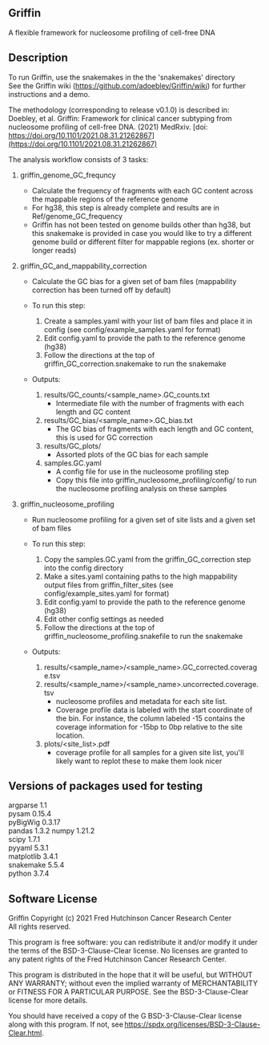 ## Griffin
A flexible framework for nucleosome profiling of cell-free DNA


## Description
To run Griffin, use the snakemakes in the the 'snakemakes' directory  
See the Griffin wiki (https://github.com/adoebley/Griffin/wiki) for further instructions and a demo.

The methodology (corresponding to release v0.1.0) is described in:  
Doebley, et al. Griffin: Framework for clinical cancer subtyping from nucleosome profiling of cell-free DNA. (2021) MedRxiv. [doi: https://doi.org/10.1101/2021.08.31.21262867](https://doi.org/10.1101/2021.08.31.21262867)

The analysis workflow consists of 3 tasks: 

1. griffin_genome_GC_frequncy  
    - Calculate the frequency of fragments with each GC content across the mappable regions of the reference genome  
    - For hg38, this step is already complete and results are in Ref/genome_GC_frequency  
    - Griffin has not been tested on genome builds other than hg38, but this snakemake is provided in case you would like to try a different genome build or different filter for mappable regions (ex. shorter or longer reads)  
    
2. griffin_GC_and_mappability_correction  
    - Calculate the GC bias for a given set of bam files (mappability correction has been turned off by default) 
    - To run this step:  
        1. Create a samples.yaml with your list of bam files and place it in config (see config/example_samples.yaml for format)  
        2. Edit config.yaml to provide the path to the reference genome (hg38)  
        3. Follow the directions at the top of griffin_GC_correction.snakemake to run the snakemake  
      
    - Outputs:  
        1. results/GC_counts/<sample_name>.GC_counts.txt  
            - Intermediate file with the number of fragments with each length and GC content  
        2. results/GC_bias/<sample_name>.GC_bias.txt  
            - The GC bias of fragments with each length and GC content, this is used for GC correction  
        3. results/GC_plots/  
            - Assorted plots of the GC bias for each sample  
        4. samples.GC.yaml  
            - A config file for use in the nucleosome profiling step 
            - Copy this file into griffin_nucleosome_profiling/config/ to run the nucleosome profiling analysis on these samples
      
 3. griffin_nucleosome_profiling  
    - Run nucleosome profiling for a given set of site lists and a given set of bam files  
    - To run this step:  
        1. Copy the samples.GC.yaml from the griffin_GC_correction step into the config directory  
        2. Make a sites.yaml containing paths to the high mappability output files from griffin_filter_sites (see config/example_sites.yaml for format)  
        3. Edit config.yaml to provide the path to the reference genome (hg38)  
        4. Edit other config settings as needed  
        5. Follow the directions at the top of griffin_nucleosome_profiling.snakefile to run the snakemake  
        
    - Outputs:  
        1. results/<sample_name>/<sample_name>.GC_corrected.coverage.tsv
        2. results/<sample_name>/<sample_name>.uncorrected.coverage.tsv  
            - nucleosome profiles and metadata for each site list.   
            - Coverage profile data is labeled with the start coordinate of the bin. For instance, the column labeled -15 contains the coverage information for -15bp to 0bp relative to the site location.  
        3. plots/<site_list>.pdf  
            - coverage profile for all samples for a given site list, you'll likely want to replot these to make them look nicer

## Versions of packages used for testing  
argparse 1.1  
pysam 0.15.4   
pyBigWig 0.3.17  
pandas 1.3.2 
numpy 1.21.2  
scipy 1.7.1  
pyyaml 5.3.1  
matplotlib 3.4.1  
snakemake 5.5.4  
python 3.7.4  


## Software License   
Griffin Copyright (c) 2021 Fred Hutchinson Cancer Research Center  
All rights reserved.  

This program is free software: you can redistribute it and/or modify it under the terms of the BSD-3-Clause-Clear license. No licenses are granted to any patent rights of the Fred Hutchinson Cancer Research Center.  

This program is distributed in the hope that it will be useful, but WITHOUT ANY WARRANTY; without even the implied warranty of MERCHANTABILITY or FITNESS FOR A PARTICULAR PURPOSE. See the BSD-3-Clause-Clear license for more details.  

You should have received a copy of the G BSD-3-Clause-Clear license along with this program. If not, see https://spdx.org/licenses/BSD-3-Clause-Clear.html. 
